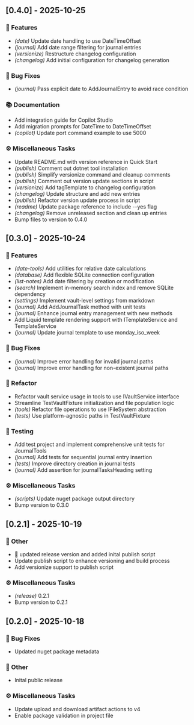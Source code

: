## [0.4.0] - 2025-10-25

### 🚀 Features

- *(date)* Update date handling to use DateTimeOffset
- *(journal)* Add date range filtering for journal entries
- *(versionize)* Restructure changelog configuration
- *(changelog)* Add initial configuration for changelog generation

### 🐛 Bug Fixes

- *(journal)* Pass explicit date to AddJournalEntry to avoid race condition

### 📚 Documentation

- Add integration guide for Copilot Studio
- Add migration prompts for DateTime to DateTimeOffset
- *(copilot)* Update port command example to use 5000

### ⚙️ Miscellaneous Tasks

- Update README.md with version reference in Quick Start
- *(publish)* Comment out dotnet tool installation
- *(publish)* Simplify versionize command and cleanup comments
- *(publish)* Comment out version update sections in script
- *(versionize)* Add tagTemplate to changelog configuration
- *(changelog)* Update structure and add new entries
- *(publish)* Refactor version update process in script
- *(readme)* Update package reference to include --yes flag
- *(changelog)* Remove unreleased section and clean up entries
- Bump files to version to 0.4.0

## [0.3.0] - 2025-10-24

### 🚀 Features

- *(date-tools)* Add utilities for relative date calculations
- *(database)* Add flexible SQLite connection configuration
- *(list-notes)* Add date filtering by creation or modification
- *(search)* Implement in-memory search index and remove SQLite dependency
- *(settings)* Implement vault-level settings from markdown
- *(journal)* Add AddJournalTask method with unit tests
- *(journal)* Enhance journal entry management with new methods
- Add Liquid template rendering support with ITemplateService and TemplateService
- *(journal)* Update journal template to use monday_iso_week

### 🐛 Bug Fixes

- *(journal)* Improve error handling for invalid journal paths
- *(journal)* Improve error handling for non-existent journal paths

### 🚜 Refactor

- Refactor vault service usage in tools to use IVaultService interface
- Streamline TestVaultFixture initialization and file population logic
- *(tools)* Refactor file operations to use IFileSystem abstraction
- *(tests)* Use platform-agnostic paths in TestVaultFixture

### 🧪 Testing

- Add test project and implement comprehensive unit tests for JournalTools
- *(journal)* Add tests for sequential journal entry insertion
- *(tests)* Improve directory creation in journal tests
- *(journal)* Add assertion for journalTasksHeading setting

### ⚙️ Miscellaneous Tasks

- *(scripts)* Update nuget package output directory
- Bump version to 0.3.0

## [0.2.1] - 2025-10-19

### 💼 Other

- :construction_worker: updated release version and added inital publish script
- Update publish script to enhance versioning and build process
- Add versionize support to publish script

### ⚙️ Miscellaneous Tasks

- *(release)* 0.2.1
- Bump version to 0.2.1

## [0.2.0] - 2025-10-18

### 🐛 Bug Fixes

- Updated nuget package metadata

### 💼 Other

- Inital public release

### ⚙️ Miscellaneous Tasks

- Update upload and download artifact actions to v4
- Enable package validation in project file

